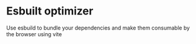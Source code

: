 # Esbuilt optimizer

Use esbuild to bundle your dependencies and make them consumable by the browser using vite


